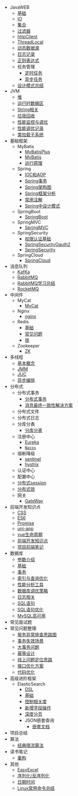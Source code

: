 * JavaWEB
  * [基础](JavaWEB/基础.md)
  * [IO](JavaWEB/IO.md)
  * [集合](JavaWEB/集合.md)
  * [过滤器](JavaWEB/过滤器.md)
  * [httpClient](JavaWEB/httpClient.md)
  * [ThreadLocal](JavaWEB/ThreadLocal.md)
  * [动态数据源](JavaWEB/动态数据源.md)
  * [日志记录](JavaWEB/日志记录.md)
  * [正则表达式](JavaWEB/正则表达式.md)
  * 任务管理
    * [定时任务](JavaWEB/任务管理/定时任务.md)
    * [异步任务](JavaWEB/任务管理/异步任务.md)
  * [设计模式总结](JavaWEB/设计模式总结.md)
* JVM
    * [堆](JVM/1.堆.md)
    * [运行时数据区](JVM/2.运行时数据区.md)
    * [String相关](JVM/3.String相关.md)
    * [垃圾回收](JVM/4.垃圾回收.md)
    * [性能监控与调优](JVM/5.性能监控与调优.md)
    * [性能调优记录](JVM/6.性能调优记录.md)
    * [类加载子系统](JVM/类加载子系统.md)
* 基础框架
  * MyBatis
    * [MyBatisPlus](基础框架/mybatis/MyBatisPlus.md)
    * [MyBatis](基础框架/mybatis/MyBatis基础.md)
    * [运行原理](基础框架/mybatis/运行原理.md)
  * Spring
    * [IOC和AOP](基础框架/spring/IOC和AOP.md)
    * [Spring事务](基础框架/spring/Spring事务.md)
    * [Spring架构图](基础框架/spring/Spring架构图.png)
    * [Spring框架分析](基础框架/spring/Spring源码分析记载.md)
    * [常用注解](基础框架/spring/常用注解.md)
    * [Spring中设计模式](基础框架/spring/设计模式的体现.md)
  * SpringBoot
    * [SpringBoot](基础框架/SpringBoot/SpringBoot.md)
  * SpringMVC
    * [SpringMVC](基础框架/springmvc/SpringMVC.md)
  * SpringSecurity
    * [权限认证基础](基础框架/springSecurity/权限认证.md)
    * [SpringSecurityOauth2](基础框架/springSecurity/Spring-Security-OAuth2.md)
    * [SpringSecurity](基础框架/springSecurity/SpringSecurity.md)
  * SpringCloud
    * [SpringCloud](分布式/springCloud视频总结.md)
* 消息队列
  * [KafKa](消息队列/kafka.md)
  * [RabbitMQ](消息队列/rabbitmq.md)
  * [RabbitMQ学习总结](消息队列/RabbitMQ学习总结.md)
  * [RocketMQ](消息队列/RocketMq.md)
* 中间件
  * MyCat
    * [MyCat](常用中间件/mycat/myCat.md)
  * Nginx
    * [nginx](常用中间件/nginx/nginx.md)
  * Redis
    * [基础](常用中间件/redis/redis基础.md)
    * [常见问题](常用中间件/redis/redis做缓存常见问题.md)
    * [锁](常用中间件/redis/用redis实现分布式锁的演进流程.md)
  * Zookeeper
    * [ZK](常用中间件/zookeeper/zk.md)
* 多线程
  * [基本概念](多线程/多线程基础概念.md)
  * [JMM](多线程/JMM.md)
  * [JUC](多线程/JUC.md)
  * [异步编排](JavaWEB/任务管理/异步编排.md)
* 分布式
  * 分布式事务
    * [分布式事务](分布式/分布式事务/分布式事务.md)
    * [消息最终一致性解决方案](分布式/分布式事务/消息最终一致性解决方案.md)
  * 分布式文件
  * 分布式日志
  * 分库分表
    * [分库分表](分布式/分库分表/分库分表.md)
  * 注册中心
    * [Eureka](分布式/注册中心/Eureka.md)
    * [```Nacos```](分布式/注册中心/nacos.md)
  * 熔断降级
    * [sentinel](分布式/熔断降级/sentinel.md)
    * [hystrix](分布式/Hystrix.md)
  * 认证中心
  * 配置中心
  * [分布式session](分布式/分布式session.md)
  * [分布式锁](分布式/分布式锁.md)
  * 网关
    * [GateWay](分布式/服务网关.md)
* 前端开发知识点
  * [CSS](前端开发/CSS.md)
  * [ES6](前端开发/ES6.md)
  * [Promise](前端开发/Promise.md)
  * [uni-app](前端开发/uni-app.md)
  * [vue生命周期](前端开发/Vue.md)
  * [前端开发知识点](前端开发/前端开发知识点.md)
  * [项目前端笔记](前端开发/项目前端笔记.md)
* 数据库
  * [参数介绍](数据库/0.参数设置.md)
  * [基础](数据库/1.基础.md)
  * [事务](数据库/2.事务.md)
  * [索引与查询优化](数据库/3.索引与查询优化.md)
  * [性能分析工具](数据库/4.性能分析工具.md)
  * [数据库调优策略](数据库/5.数据库调优策略.md)
  * [日志相关](数据库/6.日志相关.md)
  * [SQL语句](数据库/7.SQL语句.md)
  * [SQL语句优化](数据库/8.SQL语句优化.md)
  * [MySQL高可用](数据库/9.MySQL高可用.md)
* 常见面试题
* 常见问题整理
  * [服务异常排查思路图](问题整理/服务异常排查定位思路/排查服务异常思路整理.md)
  * [事务失效场景](问题整理/事务失效场景.md)
  * [大事务问题](问题整理/大事务问题.md)
  * [幂等设计](问题整理/幂等设计.md)
  * [线上问题定位思路](问题整理/怎么定位线上问题.md)
  * [接口优化方案](问题整理/接口优化方案总结.md)
  * [代码优化](JavaWEB/代码优化.md)
* 高级进阶框架
  * ElasticSearch
    * [DSL](高级进阶框架/elasticsearch/DSL.md)
    * [基础](高级进阶框架/elasticsearch/ES基础.md)
    * [控制相关度](高级进阶框架/elasticsearch/控制相关度.md)
    * [新增字段操作](高级进阶框架/elasticsearch/新增字段操作.md)
    * [深度分页](高级进阶框架/elasticsearch/深度分页.md)
    * JSON嵌套查询
      * [嵌套文档](高级进阶框架/elasticsearch/实现嵌套json查询/嵌套文档.md)
* 项目总结
* 算法
  * [经典限流算法](算法/经典限流算法.md)
* 读书笔记
  * [重构](读书笔记/重构.md)
* 其他
  * [EasyExcel](工具/EasyExcel.md)
  * [序列化/反序列化](工具/序列化、反序列化.md)
  * [日期时间](工具/日期时间.md)
  * [Linux常用命令总结](Linux/Linux常用命令总结.md)

